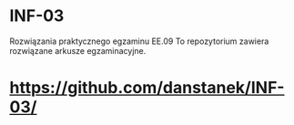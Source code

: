 # INF-03
Rozwiązania praktycznego egzaminu EE.09
To repozytorium zawiera rozwiązane arkusze egzaminacyjne.
 # https://github.com/danstanek/INF-03/

